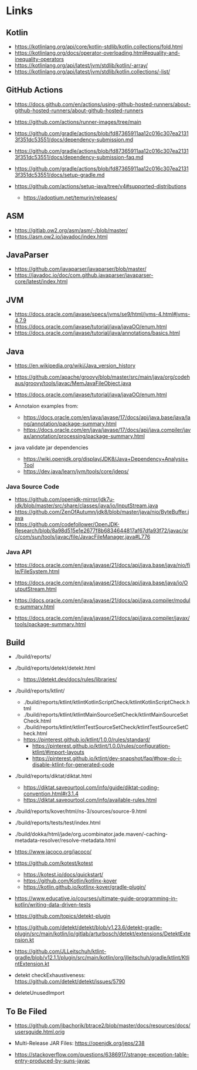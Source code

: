 # Links

## Kotlin

- https://kotlinlang.org/api/core/kotlin-stdlib/kotlin.collections/fold.html
- https://kotlinlang.org/docs/operator-overloading.html#equality-and-inequality-operators
- https://kotlinlang.org/api/latest/jvm/stdlib/kotlin/-array/
- https://kotlinlang.org/api/latest/jvm/stdlib/kotlin.collections/-list/

## GitHub Actions

- https://docs.github.com/en/actions/using-github-hosted-runners/about-github-hosted-runners/about-github-hosted-runners
- https://github.com/actions/runner-images/tree/main

- https://github.com/gradle/actions/blob/fd87365911aa12c016c307ea21313f351dc53551/docs/dependency-submission.md
- https://github.com/gradle/actions/blob/fd87365911aa12c016c307ea21313f351dc53551/docs/dependency-submission-faq.md
- https://github.com/gradle/actions/blob/fd87365911aa12c016c307ea21313f351dc53551/docs/setup-gradle.md

- https://github.com/actions/setup-java/tree/v4#supported-distributions
  - https://adoptium.net/temurin/releases/

## ASM

- https://gitlab.ow2.org/asm/asm/-/blob/master/
- https://asm.ow2.io/javadoc/index.html

## JavaParser

- https://github.com/javaparser/javaparser/blob/master/
- https://javadoc.io/doc/com.github.javaparser/javaparser-core/latest/index.html

## JVM

- https://docs.oracle.com/javase/specs/jvms/se9/html/jvms-4.html#jvms-4.7.9
- https://docs.oracle.com/javase/tutorial/java/javaOO/enum.html
- https://docs.oracle.com/javase/tutorial/java/annotations/basics.html

## Java

- https://en.wikipedia.org/wiki/Java_version_history
- https://github.com/apache/groovy/blob/master/src/main/java/org/codehaus/groovy/tools/javac/MemJavaFileObject.java
- https://docs.oracle.com/javase/tutorial/java/javaOO/enum.html

- Annotaion examples from:
  - https://docs.oracle.com/en/java/javase/17/docs/api/java.base/java/lang/annotation/package-summary.html
  - https://docs.oracle.com/en/java/javase/17/docs/api/java.compiler/javax/annotation/processing/package-summary.html

- java validate jar dependencies
  - https://wiki.openjdk.org/display/JDK8/Java+Dependency+Analysis+Tool
  - https://dev.java/learn/jvm/tools/core/jdeps/

### Java Source Code

- https://github.com/openjdk-mirror/jdk7u-jdk/blob/master/src/share/classes/java/io/InputStream.java
- https://github.com/ZenOfAutumn/jdk8/blob/master/java/nio/ByteBuffer.java
- https://github.com/codefollower/OpenJDK-Research/blob/8a98d515e1e2677f8b6834644817af67dfa93f72/javac/src/com/sun/tools/javac/file/JavacFileManager.java#L776

### Java API

- https://docs.oracle.com/en/java/javase/21/docs/api/java.base/java/nio/file/FileSystem.html
- https://docs.oracle.com/en/java/javase/21/docs/api/java.base/java/io/OutputStream.html

- https://docs.oracle.com/en/java/javase/21/docs/api/java.compiler/module-summary.html
- https://docs.oracle.com/en/java/javase/21/docs/api/java.compiler/javax/tools/package-summary.html

## Build

- ./build/reports/
- ./build/reports/detekt/detekt.html
  - https://detekt.dev/docs/rules/libraries/
- ./build/reports/ktlint/
  - ./build/reports/ktlint/ktlintKotlinScriptCheck/ktlintKotlinScriptCheck.html
  - ./build/reports/ktlint/ktlintMainSourceSetCheck/ktlintMainSourceSetCheck.html
  - ./build/reports/ktlint/ktlintTestSourceSetCheck/ktlintTestSourceSetCheck.html
  - https://pinterest.github.io/ktlint/1.0.0/rules/standard/
    - https://pinterest.github.io/ktlint/1.0.0/rules/configuration-ktlint/#import-layouts
    - https://pinterest.github.io/ktlint/dev-snapshot/faq/#how-do-i-disable-ktlint-for-generated-code
- ./build/reports/diktat/diktat.html
  - https://diktat.saveourtool.com/info/guide/diktat-coding-convention.html#r3.1.4
  - https://diktat.saveourtool.com/info/available-rules.html
- ./build/reports/kover/html/ns-3/sources/source-9.html
- ./build/reports/tests/test/index.html
- ./build/dokka/html/jade/org.ucombinator.jade.maven/-caching-metadata-resolver/resolve-metadata.html

- https://www.jacoco.org/jacoco/
- https://github.com/kotest/kotest
  - https://kotest.io/docs/quickstart/
  - https://github.com/Kotlin/kotlinx-kover
  - https://kotlin.github.io/kotlinx-kover/gradle-plugin/
- https://www.educative.io/courses/ultimate-guide-programming-in-kotlin/writing-data-driven-tests

- https://github.com/topics/detekt-plugin

- https://github.com/detekt/detekt/blob/v1.23.6/detekt-gradle-plugin/src/main/kotlin/io/gitlab/arturbosch/detekt/extensions/DetektExtension.kt
- https://github.com/JLLeitschuh/ktlint-gradle/blob/v12.1.1/plugin/src/main/kotlin/org/jlleitschuh/gradle/ktlint/KtlintExtension.kt
- detekt checkExhaustiveness: https://github.com/detekt/detekt/issues/5790
- deleteUnusedImport

## To Be Filed

- https://github.com/jbachorik/btrace2/blob/master/docs/resources/docs/usersguide.html.orig

- Multi-Release JAR Files: https://openjdk.org/jeps/238

- https://stackoverflow.com/questions/6386917/strange-exception-table-entry-produced-by-suns-javac
